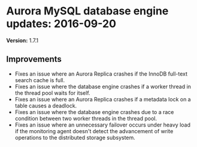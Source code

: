 # Aurora MySQL database engine updates: 2016\-09\-20<a name="AuroraMySQL.Updates.20160920"></a>

**Version:** 1\.7\.1

## Improvements<a name="AuroraMySQL.Updates.20160920.Improvements"></a>
+ Fixes an issue where an Aurora Replica crashes if the InnoDB full\-text search cache is full\.
+ Fixes an issue where the database engine crashes if a worker thread in the thread pool waits for itself\.
+ Fixes an issue where an Aurora Replica crashes if a metadata lock on a table causes a deadlock\.
+ Fixes an issue where the database engine crashes due to a race condition between two worker threads in the thread pool\.
+ Fixes an issue where an unnecessary failover occurs under heavy load if the monitoring agent doesn't detect the advancement of write operations to the distributed storage subsystem\.